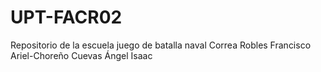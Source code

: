 # UPT-FACR02
Repositorio de la escuela juego de batalla naval Correa Robles Francisco Ariel-Choreño Cuevas Ángel Isaac
